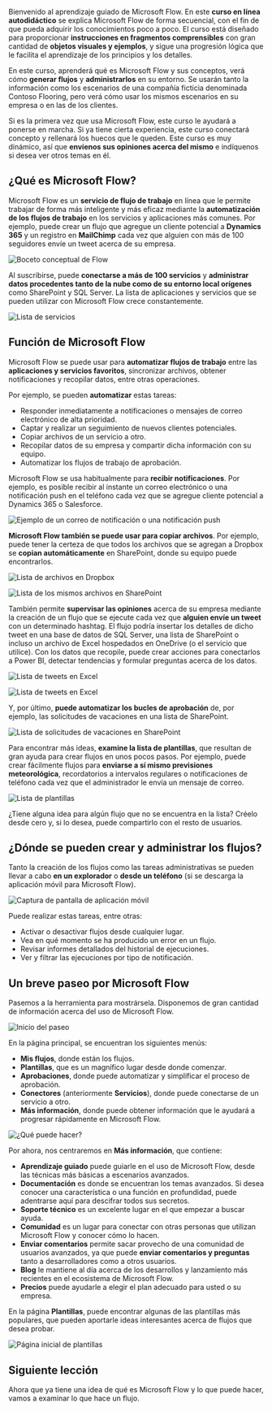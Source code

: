 Bienvenido al aprendizaje guiado de Microsoft Flow. En este **curso en línea autodidáctico** se explica Microsoft Flow de forma secuencial, con el fin de que pueda adquirir los conocimientos poco a poco. El curso está diseñado para proporcionar **instrucciones en fragmentos comprensibles** con gran cantidad de **objetos visuales y ejemplos**, y sigue una progresión lógica que le facilita el aprendizaje de los principios y los detalles.

En este curso, aprenderá qué es Microsoft Flow y sus conceptos, verá cómo **generar flujos** y **administrarlos** en su entorno. Se usarán tanto la información como los escenarios de una compañía ficticia denominada Contoso Flooring, pero verá cómo usar los mismos escenarios en su empresa o en las de los clientes.

Si es la primera vez que usa Microsoft Flow, este curso le ayudará a ponerse en marcha. Si ya tiene cierta experiencia, este curso conectará concepto y rellenará los huecos que le queden. Este curso es muy dinámico, así que **envíenos sus opiniones acerca del mismo** e indíquenos si desea ver otros temas en él.

## <a name="what-is-microsoft-flow"></a>¿Qué es Microsoft Flow?
Microsoft Flow es un **servicio de flujo de trabajo** en línea que le permite trabajar de forma más inteligente y más eficaz mediante la **automatización de los flujos de trabajo** en los servicios y aplicaciones más comunes. Por ejemplo, puede crear un flujo que agregue un cliente potencial a **Dynamics 365** y un registro en **MailChimp** cada vez que alguien con más de 100 seguidores envíe un tweet acerca de su empresa.

![Boceto conceptual de Flow](./media/learning-introduce-flow/conceptual.png)

Al suscribirse, puede **conectarse a más de 100 servicios** y **administrar datos procedentes tanto de la nube como de su entorno local orígenes** como SharePoint y SQL Server. La lista de aplicaciones y servicios que se pueden utilizar con Microsoft Flow crece constantemente.

![Lista de servicios](./media/learning-introduce-flow/services.png)

## <a name="what-can-you-do-with-microsoft-flow"></a>Función de Microsoft Flow
Microsoft Flow se puede usar para **automatizar flujos de trabajo** entre las **aplicaciones y servicios favoritos**, sincronizar archivos, obtener notificaciones y recopilar datos, entre otras operaciones. 

Por ejemplo, se pueden **automatizar** estas tareas:

* Responder inmediatamente a notificaciones o mensajes de correo electrónico de alta prioridad.
* Captar y realizar un seguimiento de nuevos clientes potenciales.
* Copiar archivos de un servicio a otro.
* Recopilar datos de su empresa y compartir dicha información con su equipo.
* Automatizar los flujos de trabajo de aprobación.

Microsoft Flow se usa habitualmente para **recibir notificaciones**. Por ejemplo, es posible recibir al instante un correo electrónico o una notificación push en el teléfono cada vez que se agregue cliente potencial a Dynamics 365 o Salesforce.

![Ejemplo de un correo de notificación o una notificación push](./media/learning-introduce-flow/sales-lead.png)

**Microsoft Flow también se puede usar para copiar archivos**. Por ejemplo, puede tener la certeza de que todos los archivos que se agregan a Dropbox se **copian automáticamente** en SharePoint, donde su equipo puede encontrarlos.

![Lista de archivos en Dropbox](./media/learning-introduce-flow/dropbox-files.png) 

![Lista de los mismos archivos en SharePoint](./media/learning-introduce-flow/sharepoint-files.png) 

También permite **supervisar las opiniones** acerca de su empresa mediante la creación de un flujo que se ejecute cada vez que **alguien envíe un tweet** con un determinado hashtag. El flujo podría insertar los detalles de dicho tweet en una base de datos de SQL Server, una lista de SharePoint o incluso un archivo de Excel hospedados en OneDrive (o el servicio que utilice). Con los datos que recopile, puede crear acciones para conectarlos a Power BI, detectar tendencias y formular preguntas acerca de los datos.

![Lista de tweets en Excel](./media/learning-introduce-flow/tweets-to-excel.png)

![Lista de tweets en Excel](./media/learning-introduce-flow/excel-tweets.png)

Y, por último, **puede automatizar los bucles de aprobación** de, por ejemplo, las solicitudes de vacaciones en una lista de SharePoint.

![Lista de solicitudes de vacaciones en SharePoint](./media/learning-introduce-flow/vacation-requests.png)

Para encontrar más ideas, **examine la lista de plantillas**, que resultan de gran ayuda para crear flujos en unos pocos pasos. Por ejemplo, puede crear fácilmente flujos para **enviarse a sí mismo previsiones meteorológica**, recordatorios a intervalos regulares o notificaciones de teléfono cada vez que el administrador le envía un mensaje de correo.

![Lista de plantillas](./media/learning-introduce-flow/templates-you-might-use.png)

¿Tiene alguna idea para algún flujo que no se encuentra en la lista? Créelo desde cero y, si lo desea, puede compartirlo con el resto de usuarios.

## <a name="where-can-i-create-and-administer-a-flow"></a>¿Dónde se pueden crear y administrar los flujos?
Tanto la creación de los flujos como las tareas administrativas se pueden llevar a cabo **en un explorador** o **desde un teléfono** (si se descarga la aplicación móvil para Microsoft Flow).

![Captura de pantalla de aplicación móvil](./media/learning-introduce-flow/screen-mobile-app.png)  

Puede realizar estas tareas, entre otras:

* Activar o desactivar flujos desde cualquier lugar.
* Vea en qué momento se ha producido un error en un flujo.
* Revisar informes detallados del historial de ejecuciones.
* Ver y filtrar las ejecuciones por tipo de notificación.

## <a name="a-brief-tour-of-microsoft-flow"></a>Un breve paseo por Microsoft Flow
Pasemos a la herramienta para mostrársela. Disponemos de gran cantidad de información acerca del uso de Microsoft Flow.

![Inicio del paseo](./media/learning-introduce-flow/start-of-tour.png)

En la página principal, se encuentran los siguientes menús:

* **Mis flujos**, donde están los flujos.
* **Plantillas**, que es un magnífico lugar desde donde comenzar.
* **Aprobaciones**, donde puede automatizar y simplificar el proceso de aprobación.
* **Conectores** (anteriormente **Servicios**), donde puede conectarse de un servicio a otro.
* **Más información**, donde puede obtener información que le ayudará a progresar rápidamente en Microsoft Flow.

![¿Qué puede hacer?](./media/learning-introduce-flow/what-you-can-do.png)

Por ahora, nos centraremos en **Más información**, que contiene:

* **Aprendizaje guiado** puede guiarle en el uso de Microsoft Flow, desde las técnicas más básicas a escenarios avanzados.
* **Documentación** es donde se encuentran los temas avanzados. Si desea conocer una característica o una función en profundidad, puede adentrarse aquí para descifrar todos sus secretos.
* **Soporte técnico** es un excelente lugar en el que empezar a buscar ayuda.
* **Comunidad** es un lugar para conectar con otras personas que utilizan Microsoft Flow y conocer cómo lo hacen.
* **Enviar comentarios** permite sacar provecho de una comunidad de usuarios avanzados, ya que puede **enviar comentarios y preguntas** tanto a desarrolladores como a otros usuarios.
* **Blog** le mantiene al día acerca de los desarrollos y lanzamiento más recientes en el ecosistema de Microsoft Flow.
* **Precios** puede ayudarle a elegir el plan adecuado para usted o su empresa.

En la página **Plantillas**, puede encontrar algunas de las plantillas más populares, que pueden aportarle ideas interesantes acerca de flujos que desea probar.

![Página inicial de plantillas](./media/learning-introduce-flow/template-page.png)

## <a name="next-lesson"></a>Siguiente lección
Ahora que ya tiene una idea de qué es Microsoft Flow y lo que puede hacer, vamos a examinar lo que hace un flujo.

